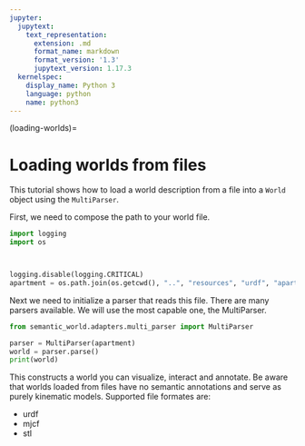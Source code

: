 ```yaml
---
jupyter:
  jupytext:
    text_representation:
      extension: .md
      format_name: markdown
      format_version: '1.3'
      jupytext_version: 1.17.3
  kernelspec:
    display_name: Python 3
    language: python
    name: python3
---
```


(loading-worlds)=
# Loading worlds from files

This tutorial shows how to load a world description from a file into a `World` object using the `MultiParser`.

First, we need to compose the path to your world file.

```python
import logging
import os



logging.disable(logging.CRITICAL)
apartment = os.path.join(os.getcwd(), "..", "resources", "urdf", "apartment.urdf")

```

Next we need to initialize a parser that reads this file. There are many parsers available. We will use the most capable one, the MultiParser.

```python
from semantic_world.adapters.multi_parser import MultiParser

parser = MultiParser(apartment)
world = parser.parse()
print(world)
```

This constructs a world you can visualize, interact and annotate. Be aware that worlds loaded from files have no semantic annotations and serve as purely kinematic models.
Supported file formates are:
- urdf
- mjcf
- stl